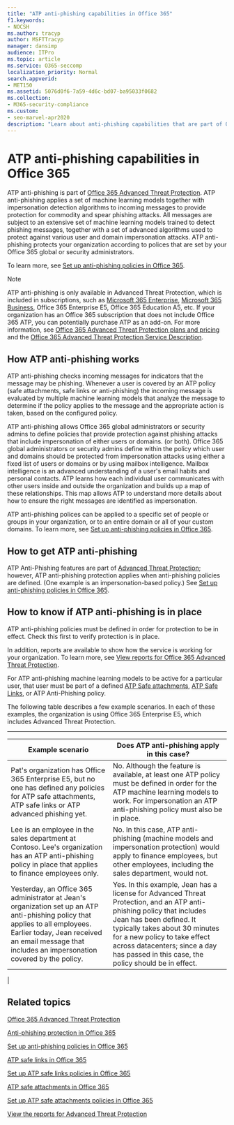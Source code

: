 ```yaml
---
title: "ATP anti-phishing capabilities in Office 365"
f1.keywords:
- NOCSH
ms.author: tracyp
author: MSFTTracyp
manager: dansimp
audience: ITPro
ms.topic: article
ms.service: O365-seccomp
localization_priority: Normal
search.appverid:
- MET150
ms.assetid: 5076d0f6-7a59-4d6c-bd07-ba95033f0682
ms.collection:
- M365-security-compliance
ms.custom:
- seo-marvel-apr2020
description: "Learn about anti-phishing capabilities that are part of Office 365 Advanced Threat Protection to provide protection for commodity & spear phishing attacks."
---
```


# ATP anti-phishing capabilities in Office 365

ATP anti-phishing is part of [Office 365 Advanced Threat Protection](office-365-atp.md). ATP anti-phishing applies a set of machine learning models together with impersonation detection algorithms to incoming messages to provide protection for commodity and spear phishing attacks. All messages are subject to an extensive set of machine learning models trained to detect phishing messages, together with a set of advanced algorithms used to protect against various user and domain impersonation attacks. ATP anti-phishing protects your organization according to polices that are set by your Office 365 global or security administrators.
  
To learn more, see [Set up anti-phishing policies in Office 365](set-up-anti-phishing-policies.md).
  
> [!NOTE]
> ATP anti-phishing is only available in Advanced Threat Protection, which is included in subscriptions, such as [Microsoft 365 Enterprise](https://www.microsoft.com/microsoft-365/enterprise/home), [Microsoft 365 Business](https://www.microsoft.com/microsoft-365/business), Office 365 Enterprise E5, Office 365 Education A5, etc. If your organization has an Office 365 subscription that does not include Office 365 ATP, you can potentially purchase ATP as an add-on. For more information, see [Office 365 Advanced Threat Protection plans and pricing](https://products.office.com/exchange/advance-threat-protection) and the [Office 365 Advanced Threat Protection Service Description](https://docs.microsoft.com/office365/servicedescriptions/office-365-advanced-threat-protection-service-description).

## How ATP anti-phishing works

ATP anti-phishing checks incoming messages for indicators that the message may be phishing. Whenever a user is covered by an ATP policy (safe attachments, safe links or anti-phishing) the incoming message is evaluated by multiple machine learning models that analyze the message to determine if the policy applies to the message and the appropriate action is taken, based on the configured policy.
  
ATP anti-phishing allows Office 365 global administrators or security admins to define policies that provide protection against phishing attacks that include impersonation of either users or domains. (or both). Office 365 global administrators or security admins define within the policy which user and domains should be protected from impersonation attacks using either a fixed list of users or domains or by using mailbox intelligence. Mailbox intelligence is an advanced understanding of a user's email habits and personal contacts. ATP learns how each individual user communicates with other users inside and outside the organization and builds up a map of these relationships. This map allows ATP to understand more details about how to ensure the right messages are identified as impersonation.
  
ATP anti-phishing polices can be applied to a specific set of people or groups in your organization, or to an entire domain or all of your custom domains. To learn more, see [Set up anti-phishing policies in Office 365](set-up-anti-phishing-policies.md).
  
## How to get ATP anti-phishing

ATP Anti-Phishing features are part of [Advanced Threat Protection](office-365-atp.md); however, ATP anti-phishing protection applies when anti-phishing policies are defined. (One example is an impersonation-based policy.) See [Set up anti-phishing policies in Office 365](set-up-anti-phishing-policies.md).
  
## How to know if ATP anti-phishing is in place

ATP anti-phishing policies must be defined in order for protection to be in effect. Check this first to verify protection is in place.

In addition, reports are available to show how the service is working for your organization. To learn more, see [View reports for Office 365 Advanced Threat Protection](view-reports-for-atp.md).

For ATP anti-phishing machine learning models to be active for a particular user, that user must be part of a defined [ATP Safe attachments](atp-safe-attachments.md), [ATP Safe Links](atp-safe-links.md), or ATP Anti-Phishing policy. 

The following table describes a few example scenarios. In each of these examples, the organization is using Office 365 Enterprise E5, which includes Advanced Threat Protection.

****

|Example scenario|Does ATP anti-phishing apply in this case?|
|---|---|
|Pat's organization has Office 365 Enterprise E5, but no one has defined any policies for ATP safe attachments, ATP safe links or ATP advanced phishing yet.|No. Although the feature is available, at least one ATP policy must be defined in order for the ATP machine learning models to work. For impersonation an ATP anti-phishing policy must also be in place.|
|Lee is an employee in the sales department at Contoso. Lee's organization has an ATP anti-phishing policy in place that applies to finance employees only.|No. In this case, ATP anti-phishing (machine models and impersonation protection) would apply to finance employees, but other employees, including the sales department, would not.|
|Yesterday, an Office 365 administrator at Jean's organization set up an ATP anti-phishing policy that applies to all employees. Earlier today, Jean received an email message that includes an impersonation covered by the policy.|Yes. In this example, Jean has a license for Advanced Threat Protection, and an ATP anti-phishing policy that includes Jean has been defined. It typically takes about 30 minutes for a new policy to take effect across datacenters; since a day has passed in this case, the policy should be in effect.|
|

## Related topics

[Office 365 Advanced Threat Protection](office-365-atp.md)
  
[Anti-phishing protection in Office 365](anti-phishing-protection.md)
  
[Set up anti-phishing policies in Office 365](set-up-anti-phishing-policies.md)
  
[ATP safe links in Office 365](atp-safe-links.md)
  
[Set up ATP safe links policies in Office 365](set-up-atp-safe-links-policies.md)
  
[ATP safe attachments in Office 365](atp-safe-attachments.md)
  
[Set up ATP safe attachments policies in Office 365](set-up-atp-safe-attachments-policies.md)
  
[View the reports for Advanced Threat Protection](view-reports-for-atp.md)
